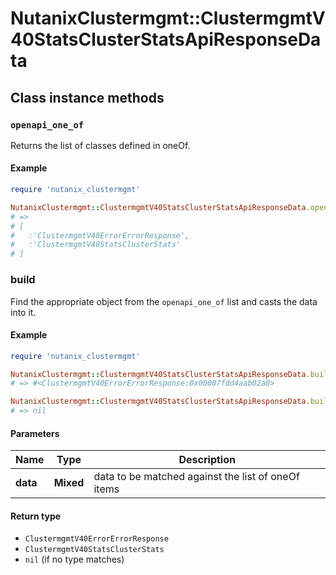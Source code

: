 # NutanixClustermgmt::ClustermgmtV40StatsClusterStatsApiResponseData

## Class instance methods

### `openapi_one_of`

Returns the list of classes defined in oneOf.

#### Example

```ruby
require 'nutanix_clustermgmt'

NutanixClustermgmt::ClustermgmtV40StatsClusterStatsApiResponseData.openapi_one_of
# =>
# [
#   :'ClustermgmtV40ErrorErrorResponse',
#   :'ClustermgmtV40StatsClusterStats'
# ]
```

### build

Find the appropriate object from the `openapi_one_of` list and casts the data into it.

#### Example

```ruby
require 'nutanix_clustermgmt'

NutanixClustermgmt::ClustermgmtV40StatsClusterStatsApiResponseData.build(data)
# => #<ClustermgmtV40ErrorErrorResponse:0x00007fdd4aab02a0>

NutanixClustermgmt::ClustermgmtV40StatsClusterStatsApiResponseData.build(data_that_doesnt_match)
# => nil
```

#### Parameters

| Name | Type | Description |
| ---- | ---- | ----------- |
| **data** | **Mixed** | data to be matched against the list of oneOf items |

#### Return type

- `ClustermgmtV40ErrorErrorResponse`
- `ClustermgmtV40StatsClusterStats`
- `nil` (if no type matches)

